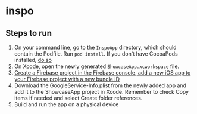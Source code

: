 # inspo

## Steps to run
1. On your command line, go to the `InspoApp` directory, which should contain the Podfile. Run `pod install`. If you don't have CocoaPods installed, [do so](https://guides.cocoapods.org/using/getting-started.html)
2. On Xcode, open the newly generated `ShowcaseApp.xcworkspace` file.
3. [Create a Firebase project in the Firebase console, add a new iOS app to your Firebase project with a new bundle ID](https://firebase.google.com/docs/ios/setup)
4. Download the GoogleService-Info.plist from the newly added app and add it to the ShowcaseApp project in Xcode. Remember to check Copy items if needed and select Create folder references.
5. Build and run the app on a physical device

